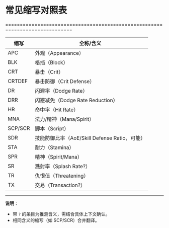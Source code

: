 # 常见缩写对照表
=============================================================================

| 缩写      | 全称/含义                          |
|-----------|-----------------------------------|
| APC       | 外观（Appearance）                 |
| BLK       | 格挡（Block）                      |
| CRT       | 暴击（Crit）                       |
| CRTDEF    | 暴击防御（Crit Defense）            |
| DR        | 闪避率（Dodge Rate）                |
| DRR       | 闪避减免（Dodge Rate Reduction）     |
| HR        | 命中率（Hit Rate）                  |
| MNA       | 法力/精神（Mana/Spirit）             |
| SCP/SCR   | 脚本（Script）                      |
| SDR       | 技能防御比率（AoE/Skill Defense Ratio，可能） |
| STA       | 耐力（Stamina）                     |
| SPR       | 精神（Spirit/Mana）                 |
| SR        | 溅射率（Splash Rate?）              |
| TR        | 仇恨值（Threatening）                |
| TX        | 交易（Transaction?）                |

---
**说明**：  
- 带 `?` 的条目为推测含义，需结合具体上下文确认。  
- 相同含义的缩写（如 SCP/SCR）合并翻译。